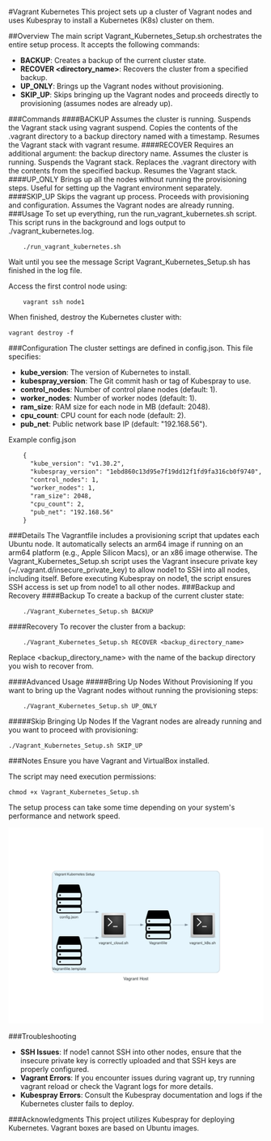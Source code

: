 #Vagrant Kubernetes
This project sets up a cluster of Vagrant nodes and uses Kubespray to install a Kubernetes (K8s) cluster on them.

##Overview
The main script Vagrant_Kubernetes_Setup.sh orchestrates the entire setup process. It accepts the following commands:

- **BACKUP**: Creates a backup of the current cluster state.
- **RECOVER <directory_name>**: Recovers the cluster from a specified backup.
- **UP_ONLY**: Brings up the Vagrant nodes without provisioning.
- **SKIP_UP**: Skips bringing up the Vagrant nodes and proceeds directly to provisioning (assumes nodes are already up).

###Commands
####BACKUP
Assumes the cluster is running.
Suspends the Vagrant stack using vagrant suspend.
Copies the contents of the .vagrant directory to a backup directory named with a timestamp.
Resumes the Vagrant stack with vagrant resume.
####RECOVER
Requires an additional argument: the backup directory name.
Assumes the cluster is running.
Suspends the Vagrant stack.
Replaces the .vagrant directory with the contents from the specified backup.
Resumes the Vagrant stack.
####UP_ONLY
Brings up all the nodes without running the provisioning steps.
Useful for setting up the Vagrant environment separately.
####SKIP_UP
Skips the vagrant up process.
Proceeds with provisioning and configuration.
Assumes the Vagrant nodes are already running.
###Usage
To set up everything, run the run_vagrant_kubernetes.sh script. This script runs in the background and logs output to ./vagrant_kubernetes.log.

```
    ./run_vagrant_kubernetes.sh
```
Wait until you see the message Script Vagrant_Kubernetes_Setup.sh has finished in the log file.

Access the first control node using:

```
    vagrant ssh node1
```

When finished, destroy the Kubernetes cluster with:

```
vagrant destroy -f
```

###Configuration
The cluster settings are defined in config.json. This file specifies:

- **kube_version**: The version of Kubernetes to install.
- **kubespray_version**: The Git commit hash or tag of Kubespray to use.
- **control_nodes**: Number of control plane nodes (default: 1).
- **worker_nodes**: Number of worker nodes (default: 1).
- **ram_size**: RAM size for each node in MB (default: 2048).
- **cpu_count**: CPU count for each node (default: 2).
- **pub_net**: Public network base IP (default: "192.168.56").

Example config.json
```
	{
	  "kube_version": "v1.30.2",
	  "kubespray_version": "1ebd860c13d95e7f19dd12f1fd9fa316cb0f9740",
	  "control_nodes": 1,
	  "worker_nodes": 1,
	  "ram_size": 2048,
	  "cpu_count": 2,
	  "pub_net": "192.168.56"
	}
```
###Details
The Vagrantfile includes a provisioning script that updates each Ubuntu node.
It automatically selects an arm64 image if running on an arm64 platform (e.g., Apple Silicon Macs), or an x86 image otherwise.
The Vagrant_Kubernetes_Setup.sh script uses the Vagrant insecure private key (~/.vagrant.d/insecure_private_key) to allow node1 to SSH into all nodes, including itself.
Before executing Kubespray on node1, the script ensures SSH access is set up from node1 to all other nodes.
###Backup and Recovery
####Backup
To create a backup of the current cluster state:

```
    ./Vagrant_Kubernetes_Setup.sh BACKUP
```

####Recovery
To recover the cluster from a backup:

```
    ./Vagrant_Kubernetes_Setup.sh RECOVER <backup_directory_name>
```

Replace <backup_directory_name> with the name of the backup directory you wish to recover from.

####Advanced Usage
#####Bring Up Nodes Without Provisioning
If you want to bring up the Vagrant nodes without running the provisioning steps:

```
    ./Vagrant_Kubernetes_Setup.sh UP_ONLY
```

#####Skip Bringing Up Nodes
If the Vagrant nodes are already running and you want to proceed with provisioning:

```
./Vagrant_Kubernetes_Setup.sh SKIP_UP
```

###Notes
Ensure you have Vagrant and VirtualBox installed.

The script may need execution permissions:

```
chmod +x Vagrant_Kubernetes_Setup.sh
```

The setup process can take some time depending on your system's performance and network speed.

![Kubernetes Diagram](./diagrams/k8s.png)

###Troubleshooting
- **SSH Issues**: If node1 cannot SSH into other nodes, ensure that the insecure private key is correctly uploaded and that SSH keys are properly configured.
- **Vagrant Errors**: If you encounter issues during vagrant up, try running vagrant reload or check the Vagrant logs for more details.
- **Kubespray Errors**: Consult the Kubespray documentation and logs if the Kubernetes cluster fails to deploy.

###Acknowledgments
This project utilizes Kubespray for deploying Kubernetes.
Vagrant boxes are based on Ubuntu images.
